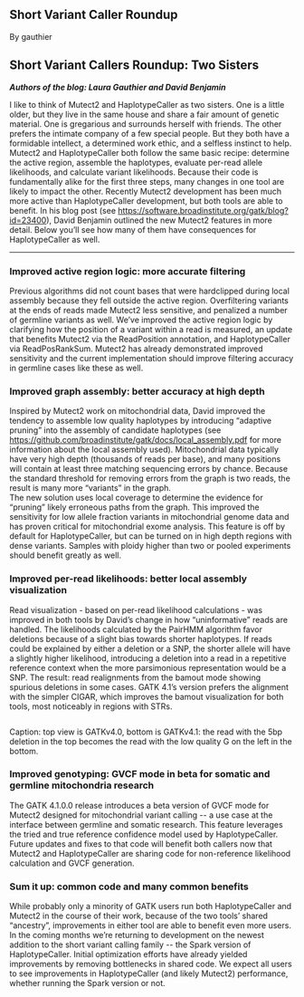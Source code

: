 ## Short Variant Caller Roundup

By gauthier

<h2>Short Variant Callers Roundup: Two Sisters</h2>

<p><strong><em>Authors of the blog: Laura Gauthier and David Benjamin</em></strong></p>

<p>I like to think of Mutect2 and HaplotypeCaller as two sisters. One is a little older, but they live in the same house and share a fair amount of genetic material. One is gregarious and surrounds herself with friends. The other prefers the intimate company of a few special people. But they both have a formidable intellect, a determined work ethic, and a selfless instinct to help.<br>
Mutect2 and HaplotypeCaller both follow the same basic recipe: determine the active region, assemble the haplotypes, evaluate per-read allele likelihoods, and calculate variant likelihoods. Because their code is fundamentally alike for the first three steps, many changes in one tool are likely to impact the other. Recently Mutect2 development has been much more active than HaplotypeCaller development, but both tools are able to benefit. In his blog post (see <a href="https://software.broadinstitute.org/gatk/blog?id=23400" rel="nofollow">https://software.broadinstitute.org/gatk/blog?id=23400</a>), David Benjamin outlined the new Mutect2 features in more detail. Below you’ll see how many of them have consequences for HaplotypeCaller as well. <br><img src="https://us.v-cdn.net/5019796/uploads/editor/ei/czkikj0hu1ch.png" alt="" title="" class="embedImage-img importedEmbed-img"></img></p>

<hr></hr><h3>Improved active region logic: more accurate filtering</h3>

<p>Previous algorithms did not count bases that were hardclipped during local assembly because they fell outside the active region. Overfiltering variants at the ends of reads made Mutect2 less sensitive, and penalized a number of germline variants as well. We’ve improved the active region logic by clarifying how the position of a variant within a read is measured, an update that benefits Mutect2 via the ReadPosition annotation, and HaplotypeCaller via ReadPosRankSum. Mutect2 has already demonstrated improved sensitivity and the current implementation should improve filtering accuracy in germline cases like these as well.</p>

<h3>Improved graph assembly: better accuracy at high depth</h3>

<p>Inspired by Mutect2 work on mitochondrial data, David improved the tendency to assemble low quality haplotypes by introducing “adaptive pruning” into the assembly of candidate haplotypes (see <a href="https://github.com/broadinstitute/gatk/docs/local_assembly.pdf" rel="nofollow">https://github.com/broadinstitute/gatk/docs/local_assembly.pdf</a> for more information about the local assembly used). Mitochondrial data typically have very high depth (thousands of reads per base), and many positions will contain at least three matching sequencing errors by chance. Because the standard threshold for removing errors from the graph is two reads, the result is many more “variants” in the graph. <br>
The new solution uses local coverage to determine the evidence for “pruning” likely erroneous paths from the graph. This improved the sensitivity for low allele fraction variants in mitochondrial genome data and has proven critical for mitochondrial exome analysis. This feature is off by default for HaplotypeCaller, but can be turned on in high depth regions with dense variants. Samples with ploidy higher than two or pooled experiments should benefit greatly as well.</p>

<h3>Improved per-read likelihoods: better local assembly visualization</h3>

<p>Read visualization - based on per-read likelihood calculations - was improved in both tools by David’s change in how “uninformative” reads are handled. The likelihoods calculated by the PairHMM algorithm favor deletions because of a slight bias towards shorter haplotypes. If reads could be explained by either a deletion or a SNP, the shorter allele will have a slightly higher likelihood, introducing a deletion into a read in a repetitive reference context when the more parsimonious representation would be a SNP. The result: read realignments from the bamout mode showing spurious deletions in some cases. GATK 4.1’s version prefers the alignment with the simpler CIGAR, which improves the bamout visualization for both tools, most noticeably in regions with STRs.</p>

<p><img src="https://us.v-cdn.net/5019796/uploads/editor/60/qtkfxs4bwrz7.png" alt="" title="" class="embedImage-img importedEmbed-img"></img></p>

<p>Caption: top view is GATKv4.0, bottom is GATKv4.1: the read with the 5bp deletion in the top becomes the read with the low quality G on the left in the bottom.</p>

<h3>Improved genotyping: GVCF mode in beta for somatic and germline mitochondria research</h3>

<p>The GATK 4.1.0.0 release introduces a beta version of GVCF mode for Mutect2 designed for mitochondrial variant calling -- a use case at the interface between germline and somatic research. This feature leverages the tried and true reference confidence model used by HaplotypeCaller. Future updates and fixes to that code will benefit both callers now that Mutect2 and HaplotypeCaller are sharing code for non-reference likelihood calculation and GVCF generation.</p>

<h3>Sum it up: common code and many common benefits</h3>

<p>While probably only a minority of GATK users run both HaplotypeCaller and Mutect2 in the course of their work, because of the two tools’ shared “ancestry”, improvements in either tool are able to benefit even more users. In the coming months we’re returning to development on the newest addition to the short variant calling family -- the Spark version of HaplotypeCaller. Initial optimization efforts have already yielded improvements by removing bottlenecks in shared code. We expect all users to see improvements in HaplotypeCaller (and likely Mutect2) performance, whether running the Spark version or not.</p>
